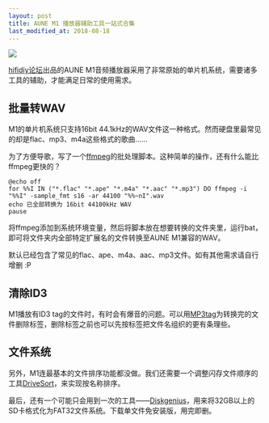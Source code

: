 ```yaml
---
layout: post
title: AUNE M1 播放器辅助工具一站式合集
last_modified_at: 2018-08-18
---
```

![](https://cdn.head-fi.org/a/7045679.jpg)

[hifidiy论坛](http://bbs.hifidiy.net/forum-109-1.html)出品的AUNE M1音频播放器采用了非常原始的单片机系统，需要诸多工具的辅助，才能满足日常的使用需求。

## 批量转WAV

M1的单片机系统只支持16bit 44.1kHz的WAV文件这一种格式。然而硬盘里最常见的却是flac、mp3、m4a这些格式的歌曲……

为了方便导歌，写了一个[ffmpeg](https://www.ffmpeg.org/ffmpeg.html#Audio-Options)的批处理脚本。这种简单的操作，还有什么能比ffmpeg更快的？

```
@echo off
for %%I IN ("*.flac" "*.ape" "*.m4a" "*.aac" "*.mp3") DO ffmpeg -i "%%I" -sample_fmt s16 -ar 44100 "%%~nI".wav
echo 已全部转换为 16bit 44100kHz WAV
pause
```

将ffmpeg添加到系统环境变量，然后将脚本放在想要转换的文件夹里，运行bat，即可将文件夹内全部特定扩展名的文件转换至AUNE M1兼容的WAV。

默认已经包含了常见的flac、ape、m4a、aac、mp3文件。如有其他需求请自行增删 :P

## 清除ID3

M1播放有ID3 tag的文件时，有时会有爆音的问题。可以用[MP3tag](https://www.mp3tag.de/en/download.html)为转换完的文件删除标签，删除标签之前也可以先按标签把文件名组织的更有条理些。

## 文件系统

另外，M1连最基本的文件排序功能都没做。我们还需要一个调整闪存文件顺序的工具[DriveSort](http://www.anerty.net/software/file/DriveSort/)，来实现按名称排序。

最后，还有一个可能只会用到一次的工具——[Diskgenius](http://www.diskgenius.cn/download.php)，用来将32GB以上的SD卡格式化为FAT32文件系统。下载单文件免安装版，用完即删。
